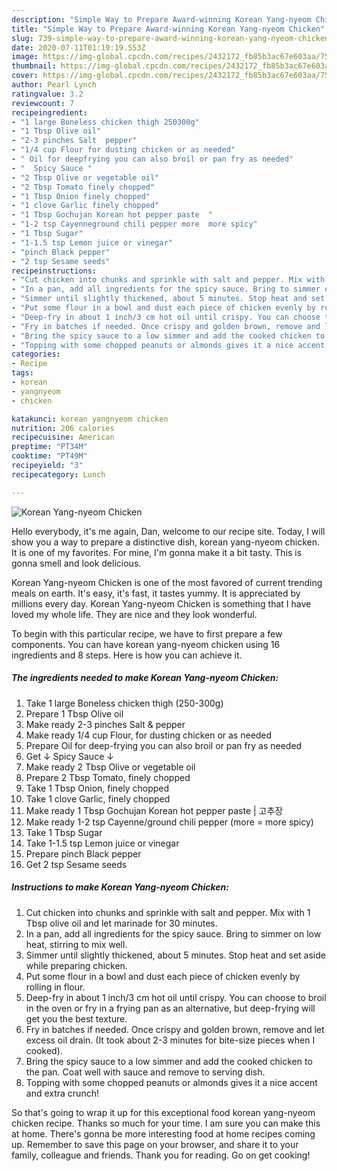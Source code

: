 ```yaml
---
description: "Simple Way to Prepare Award-winning Korean Yang-nyeom Chicken"
title: "Simple Way to Prepare Award-winning Korean Yang-nyeom Chicken"
slug: 739-simple-way-to-prepare-award-winning-korean-yang-nyeom-chicken
date: 2020-07-11T01:19:19.553Z
image: https://img-global.cpcdn.com/recipes/2432172_fb85b3ac67e603aa/751x532cq70/korean-yang-nyeom-chicken-recipe-main-photo.jpg
thumbnail: https://img-global.cpcdn.com/recipes/2432172_fb85b3ac67e603aa/751x532cq70/korean-yang-nyeom-chicken-recipe-main-photo.jpg
cover: https://img-global.cpcdn.com/recipes/2432172_fb85b3ac67e603aa/751x532cq70/korean-yang-nyeom-chicken-recipe-main-photo.jpg
author: Pearl Lynch
ratingvalue: 3.2
reviewcount: 7
recipeingredient:
- "1 large Boneless chicken thigh 250300g"
- "1 Tbsp Olive oil"
- "2-3 pinches Salt  pepper"
- "1/4 cup Flour for dusting chicken or as needed"
- " Oil for deepfrying you can also broil or pan fry as needed"
- "  Spicy Sauce "
- "2 Tbsp Olive or vegetable oil"
- "2 Tbsp Tomato finely chopped"
- "1 Tbsp Onion finely chopped"
- "1 clove Garlic finely chopped"
- "1 Tbsp Gochujan Korean hot pepper paste  "
- "1-2 tsp Cayenneground chili pepper more  more spicy"
- "1 Tbsp Sugar"
- "1-1.5 tsp Lemon juice or vinegar"
- "pinch Black pepper"
- "2 tsp Sesame seeds"
recipeinstructions:
- "Cut chicken into chunks and sprinkle with salt and pepper. Mix with 1 Tbsp olive oil and let marinade for 30 minutes."
- "In a pan, add all ingredients for the spicy sauce. Bring to simmer on low heat, stirring to mix well."
- "Simmer until slightly thickened, about 5 minutes. Stop heat and set aside while preparing chicken."
- "Put some flour in a bowl and dust each piece of chicken evenly by rolling in flour."
- "Deep-fry in about 1 inch/3 cm hot oil until crispy. You can choose to broil in the oven or fry in a frying pan as an alternative, but deep-frying will get you the best texture."
- "Fry in batches if needed. Once crispy and golden brown, remove and let excess oil drain. (It took about 2-3 minutes for bite-size pieces when I cooked)."
- "Bring the spicy sauce to a low simmer and add the cooked chicken to the pan. Coat well with sauce and remove to serving dish."
- "Topping with some chopped peanuts or almonds gives it a nice accent and extra crunch!"
categories:
- Recipe
tags:
- korean
- yangnyeom
- chicken

katakunci: korean yangnyeom chicken 
nutrition: 206 calories
recipecuisine: American
preptime: "PT34M"
cooktime: "PT49M"
recipeyield: "3"
recipecategory: Lunch

---
```



![Korean Yang-nyeom Chicken](https://img-global.cpcdn.com/recipes/2432172_fb85b3ac67e603aa/751x532cq70/korean-yang-nyeom-chicken-recipe-main-photo.jpg)

Hello everybody, it's me again, Dan, welcome to our recipe site. Today, I will show you a way to prepare a distinctive dish, korean yang-nyeom chicken. It is one of my favorites. For mine, I'm gonna make it a bit tasty. This is gonna smell and look delicious.



Korean Yang-nyeom Chicken is one of the most favored of current trending meals on earth. It's easy, it's fast, it tastes yummy. It is appreciated by millions every day. Korean Yang-nyeom Chicken is something that I have loved my whole life. They are nice and they look wonderful.


To begin with this particular recipe, we have to first prepare a few components. You can have korean yang-nyeom chicken using 16 ingredients and 8 steps. Here is how you can achieve it.

<!--inarticleads1-->

##### The ingredients needed to make Korean Yang-nyeom Chicken:

1. Take 1 large Boneless chicken thigh (250-300g)
1. Prepare 1 Tbsp Olive oil
1. Make ready 2-3 pinches Salt &amp; pepper
1. Make ready 1/4 cup Flour, for dusting chicken or as needed
1. Prepare  Oil for deep-frying you can also broil or pan fry as needed
1. Get  ↓ Spicy Sauce ↓
1. Make ready 2 Tbsp Olive or vegetable oil
1. Prepare 2 Tbsp Tomato, finely chopped
1. Take 1 Tbsp Onion, finely chopped
1. Take 1 clove Garlic, finely chopped
1. Make ready 1 Tbsp Gochujan Korean hot pepper paste | 고추장
1. Make ready 1-2 tsp Cayenne/ground chili pepper (more = more spicy)
1. Take 1 Tbsp Sugar
1. Take 1-1.5 tsp Lemon juice or vinegar
1. Prepare pinch Black pepper
1. Get 2 tsp Sesame seeds




<!--inarticleads2-->

##### Instructions to make Korean Yang-nyeom Chicken:

1. Cut chicken into chunks and sprinkle with salt and pepper. Mix with 1 Tbsp olive oil and let marinade for 30 minutes.
1. In a pan, add all ingredients for the spicy sauce. Bring to simmer on low heat, stirring to mix well.
1. Simmer until slightly thickened, about 5 minutes. Stop heat and set aside while preparing chicken.
1. Put some flour in a bowl and dust each piece of chicken evenly by rolling in flour.
1. Deep-fry in about 1 inch/3 cm hot oil until crispy. You can choose to broil in the oven or fry in a frying pan as an alternative, but deep-frying will get you the best texture.
1. Fry in batches if needed. Once crispy and golden brown, remove and let excess oil drain. (It took about 2-3 minutes for bite-size pieces when I cooked).
1. Bring the spicy sauce to a low simmer and add the cooked chicken to the pan. Coat well with sauce and remove to serving dish.
1. Topping with some chopped peanuts or almonds gives it a nice accent and extra crunch!




So that's going to wrap it up for this exceptional food korean yang-nyeom chicken recipe. Thanks so much for your time. I am sure you can make this at home. There's gonna be more interesting food at home recipes coming up. Remember to save this page on your browser, and share it to your family, colleague and friends. Thank you for reading. Go on get cooking!
